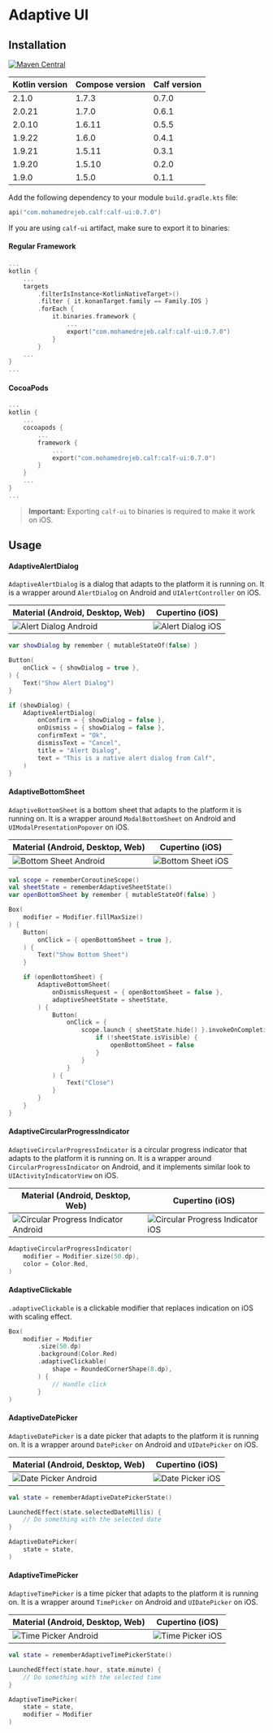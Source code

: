 # Adaptive UI

## Installation

[![Maven Central](https://img.shields.io/maven-central/v/com.mohamedrejeb.calf/calf-ui)](https://search.maven.org/search?q=g:%22com.mohamedrejeb.calf%22%20AND%20a:%calf-ui%22)

| Kotlin version | Compose version | Calf version |
|----------------|-----------------|--------------|
| 2.1.0          | 1.7.3           | 0.7.0        |
| 2.0.21         | 1.7.0           | 0.6.1        |
| 2.0.10         | 1.6.11          | 0.5.5        |
| 1.9.22         | 1.6.0           | 0.4.1        |
| 1.9.21         | 1.5.11          | 0.3.1        |
| 1.9.20         | 1.5.10          | 0.2.0        |
| 1.9.0          | 1.5.0           | 0.1.1        |

Add the following dependency to your module `build.gradle.kts` file:

```kotlin
api("com.mohamedrejeb.calf:calf-ui:0.7.0")
```

If you are using `calf-ui` artifact, make sure to export it to binaries:

#### Regular Framework
```kotlin
...
kotlin {
    ...
    targets
        .filterIsInstance<KotlinNativeTarget>()
        .filter { it.konanTarget.family == Family.IOS }
        .forEach {
            it.binaries.framework {
                ...
                export("com.mohamedrejeb.calf:calf-ui:0.7.0")
            }
        }
    ...
}
...
```

#### CocoaPods
```kotlin
...
kotlin {
    ...
    cocoapods {
        ...
        framework {
            ...
            export("com.mohamedrejeb.calf:calf-ui:0.7.0")
        }
    }
    ...
}
...
```

> **Important:** Exporting `calf-ui` to binaries is required to make it work on iOS.

## Usage

#### AdaptiveAlertDialog

`AdaptiveAlertDialog` is a dialog that adapts to the platform it is running on. It is a wrapper around `AlertDialog` on Android and `UIAlertController` on iOS.

| Material (Android, Desktop, Web)                                | Cupertino (iOS)                                         |
|-----------------------------------------------------------------|---------------------------------------------------------|
| ![Alert Dialog Android](images/AdaptiveAlertDialog-android.png) | ![Alert Dialog iOS](images/AdaptiveAlertDialog-ios.png) |

```kotlin
var showDialog by remember { mutableStateOf(false) }

Button(
    onClick = { showDialog = true },
) {
    Text("Show Alert Dialog")
}

if (showDialog) {
    AdaptiveAlertDialog(
        onConfirm = { showDialog = false },
        onDismiss = { showDialog = false },
        confirmText = "Ok",
        dismissText = "Cancel",
        title = "Alert Dialog",
        text = "This is a native alert dialog from Calf",
    )
}
```

#### AdaptiveBottomSheet

`AdaptiveBottomSheet` is a bottom sheet that adapts to the platform it is running on. It is a wrapper around `ModalBottomSheet` on Android and `UIModalPresentationPopover` on iOS.

| Material (Android, Desktop, Web)                                | Cupertino (iOS)                                         |
|-----------------------------------------------------------------|---------------------------------------------------------|
| ![Bottom Sheet Android](images/AdaptiveBottomSheet-android.png) | ![Bottom Sheet iOS](images/AdaptiveBottomSheet-ios.png) |

```kotlin
val scope = rememberCoroutineScope()
val sheetState = rememberAdaptiveSheetState()
var openBottomSheet by remember { mutableStateOf(false) }

Box(
    modifier = Modifier.fillMaxSize()
) {
    Button(
        onClick = { openBottomSheet = true },
    ) {
        Text("Show Bottom Sheet")
    }

    if (openBottomSheet) {
        AdaptiveBottomSheet(
            onDismissRequest = { openBottomSheet = false },
            adaptiveSheetState = sheetState,
        ) {
            Button(
                onClick = {
                    scope.launch { sheetState.hide() }.invokeOnCompletion {
                        if (!sheetState.isVisible) {
                            openBottomSheet = false
                        }
                    }
                }
            ) {
                Text("Close")
            }
        }
    }
}
```

#### AdaptiveCircularProgressIndicator

`AdaptiveCircularProgressIndicator` is a circular progress indicator that adapts to the platform it is running on. It is a wrapper around `CircularProgressIndicator` on Android, and it implements similar look to `UIActivityIndicatorView` on iOS.

| Material (Android, Desktop, Web)                                                             | Cupertino (iOS)                                                                      |
|----------------------------------------------------------------------------------------------|--------------------------------------------------------------------------------------|
| ![Circular Progress Indicator Android](images/AdaptiveCircularProgressIndicator-android.png) | ![Circular Progress Indicator iOS](images/AdaptiveCircularProgressIndicator-ios.png) |

```kotlin
AdaptiveCircularProgressIndicator(
    modifier = Modifier.size(50.dp),
    color = Color.Red,
)
```

#### AdaptiveClickable

`.adaptiveClickable` is a clickable modifier that replaces indication on iOS with scaling effect.

```kotlin
Box(
    modifier = Modifier
        .size(50.dp)
        .background(Color.Red)
        .adaptiveClickable(
            shape = RoundedCornerShape(8.dp),
        ) {
            // Handle click
        }
)
```

#### AdaptiveDatePicker

`AdaptiveDatePicker` is a date picker that adapts to the platform it is running on. It is a wrapper around `DatePicker` on Android and `UIDatePicker` on iOS.

| Material (Android, Desktop, Web)                              | Cupertino (iOS)                                       |
|---------------------------------------------------------------|-------------------------------------------------------|
| ![Date Picker Android](images/AdaptiveDatePicker-android.png) | ![Date Picker iOS](images/AdaptiveDatePicker-ios.png) |

```kotlin
val state = rememberAdaptiveDatePickerState()

LaunchedEffect(state.selectedDateMillis) {
    // Do something with the selected date
}

AdaptiveDatePicker(
    state = state,
)
```

#### AdaptiveTimePicker

`AdaptiveTimePicker` is a time picker that adapts to the platform it is running on. It is a wrapper around `TimePicker` on Android and `UIDatePicker` on iOS.

| Material (Android, Desktop, Web)                              | Cupertino (iOS)                                       |
|---------------------------------------------------------------|-------------------------------------------------------|
| ![Time Picker Android](images/AdaptiveTimePicker-android.png) | ![Time Picker iOS](images/AdaptiveTimePicker-ios.png) |

```kotlin
val state = rememberAdaptiveTimePickerState()

LaunchedEffect(state.hour, state.minute) {
    // Do something with the selected time
}

AdaptiveTimePicker(
    state = state,
    modifier = Modifier
)
```
